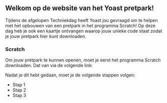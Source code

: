 ## Welkom op de website van het Yoast pretpark!

Tijdens de afgelopen Techniekdag heeft Yoast jou gevraagd om te helpen met het opbouwen van een pretpark in het programma Scratch!
Op deze dag heb je ook een kaartje ontvangen waarop jouw unieke code staat zodat je jouw pretpark hier kunt downloaden.

### Scratch

Om jouw pretpark te kunnen openen, moet je eerst het programma Scratch downloaden. Dat van via de volgende link: 

Nadat je dit hebt gedaan, moet je de volgende stappen volgen:

- Stap 1
- Stap 2
- Stap 3
